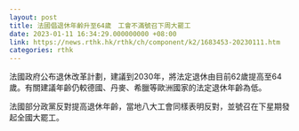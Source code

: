 ```yaml
---
layout: post
title: 法國倡退休年齡升至64歲　工會不滿號召下周大罷工
date: 2023-01-11 16:34:29.000000000 +08:00
link: https://news.rthk.hk/rthk/ch/component/k2/1683453-20230111.htm
categories: rthk
---
```


法國政府公布退休改革計劃，建議到2030年，將法定退休由目前62歲提高至64歲。有關建議年齡仍較德國、丹麥、希臘等歐洲國家的法定退休年齡為低。

法國部分政黨反對提高退休年齡，當地八大工會同樣表明反對，並號召在下星期發起全國大罷工。
